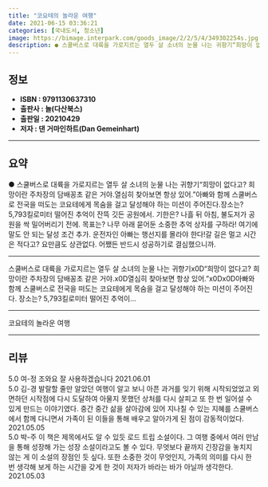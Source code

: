 ```yaml
---
title: "코요테의 놀라운 여행"
date: 2021-06-15 03:36:21
categories: [국내도서, 청소년]
image: https://bimage.interpark.com/goods_image/2/2/5/4/349302254s.jpg
description: ● 스쿨버스로 대륙을 가로지르는 열두 살 소녀의 눈물 나는 귀향기“희망이 없다고? 희망이란 주차장의 담배꽁초 같은 거야.열심히 찾아보면 항상 있어.”아빠와 함께 스쿨버스로 전국을 떠도는 코요테에게 목숨을 걸고 달성해야 하는 미션이 주어진다.장소는? 5,793킬로미터 떨어진 추억이 잔뜩
---
```


## **정보**

- **ISBN : 9791130637310**
- **출판사 : 놀(다산북스)**
- **출판일 : 20210429**
- **저자 : 댄 거마인하트(Dan Gemeinhart)**

------



## **요약**

●  스쿨버스로 대륙을 가로지르는 열두 살 소녀의 눈물 나는 귀향기“희망이 없다고? 희망이란 주차장의 담배꽁초 같은 거야.열심히 찾아보면 항상 있어.”아빠와 함께 스쿨버스로 전국을 떠도는 코요테에게 목숨을 걸고 달성해야 하는 미션이 주어진다.장소는? 5,793킬로미터 떨어진 추억이 잔뜩 깃든 공원에서. 기한은? 나흘 뒤 아침, 불도저가 공원을 싹 밀어버리기 전에. 목표는? 나무 아래 묻어둔 소중한 추억 상자를 구하라! 여기에 말도 안 되는 달성 조건 추가. 운전자인 아빠는 행선지를 몰라야 한다!갈 길은 멀고 시간은 적다고? 요만큼도 상관없다. 어쨌든 반드시 성공하기로 결심했으니까.

------

스쿨버스로 대륙을 가로지르는 열두 살 소녀의 눈물 나는 귀향기x0D“희망이 없다고? 희망이란 주차장의 담배꽁초 같은 거야.x0D열심히 찾아보면 항상 있어.”x0Dx0D아빠와 함께 스쿨버스로 전국을 떠도는 코요테에게 목숨을 걸고 달성해야 하는 미션이 주어진다. 장소는? 5,793킬로미터 떨어진 추억이... 

------


코요테의 놀라운 여행 

------


## **리뷰** 

5.0 여-정 조와요 잘 사용하겠습니다  2021.06.01 <br/>5.0 김-경 발랄할 줄만 알았던 여행이 알고 보니 아픈 과거를 잊기 위해 시작되었었고 외면하던 시작점에 다시 도달하여 아물지 못했던 상처를 다시 살피고 또 한 번 일어설 수 있게 만드는 이야기였다. 중간 중간 삶을 살아감에 있어 지나칠 수 있는 지혜를 스쿨버스에서 함께 다니면서 가족이 된 이들을 통해 배우고 알아가게 된 점이 감동적이었다.  2021.05.05 <br/>5.0 박-주 이 책은 제목에서도 알 수 있듯 로드 트립 소설이다. 그 여행 중에서 여러 만남을 통해 성장해 가는 성장 소설이라고도 볼 수 있다. 무엇보다 끝까지 긴장감을 놓치지 않는 게 이 소설의 장점인 듯 싶다. 또한 소중한 것이 무엇인지, 가족의 의미를 다시 한 번 생각해 보게 하는 시간을 갖게 한 것이 저자가 바라는 바가 아닐까 생각한다. 2021.05.03 <br/>